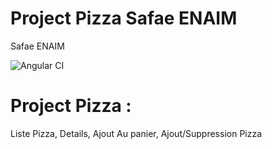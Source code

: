 # Project Pizza Safae ENAIM
Safae ENAIM

![Angular CI](https://github.com/safae-enaim/ProjectPizzaSafa/workflows/Angular%20CI/badge.svg)

# Project Pizza :
 Liste Pizza, Details, Ajout Au panier, Ajout/Suppression Pizza



